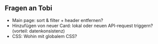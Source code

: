 ## Fragen an Tobi

- Main page: sort & filter + header entfernen?
- Hinzufügen von neuer Card: lokal oder neuen API-request triggern? (vorteil: datenkonsistenz)
- CSS: Wohin mit globalem CSS?